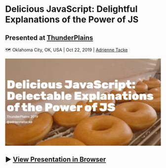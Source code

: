 # Delicious JavaScript: Delightful Explanations of the Power of JS

## Presented at [ThunderPlains](https://2019.thunderplainsconf.com/)

🗺 Oklahoma City, OK, USA | Oct 22, 2019 | [Adrienne Tacke](https://blog.adrienne.io/speaking)

![Cover slide](./assets/cover.PNG)
## ▶ [View Presentation in Browser](https://adriennetacke.github.io/delicious-js/)
